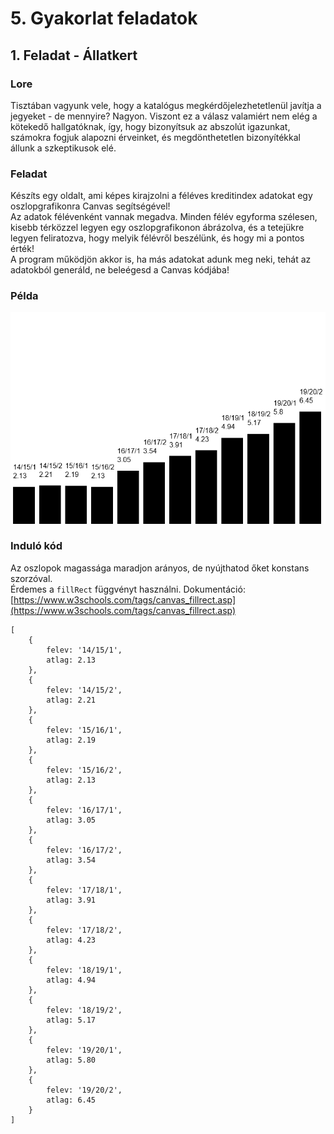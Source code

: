 # 5. Gyakorlat feladatok
## 1. Feladat - Állatkert
### Lore
Tisztában vagyunk vele, hogy a katalógus megkérdőjelezhetetlenül javítja a jegyeket - de mennyire? Nagyon. Viszont ez a válasz valamiért nem elég a kötekedő hallgatóknak, így, hogy bizonyítsuk az abszolút igazunkat, számokra fogjuk alapozni érveinket, és megdönthetetlen bizonyítékkal állunk a szkeptikusok elé.

### Feladat
Készíts egy oldalt, ami képes kirajzolni a féléves kreditindex adatokat egy oszlopgrafikonra Canvas segítségével!  
Az adatok félévenként vannak megadva. Minden félév egyforma szélesen, kisebb térközzel legyen egy oszlopgrafikonon ábrázolva, és a tetejükre legyen feliratozva, hogy melyik félévről beszélünk, és hogy mi a pontos érték!  
A program működjön akkor is, ha más adatokat adunk meg neki, tehát az adatokból generáld, ne beleégesd a Canvas kódjába!

### Példa
![A grafikon a Canvasra kirajzolva.](grafikon.png)

### Induló kód
Az oszlopok magassága maradjon arányos, de nyújthatod őket konstans szorzóval.  
Érdemes a `fillRect` függvényt használni. Dokumentáció: [https://www.w3schools.com/tags/canvas_fillrect.asp](https://www.w3schools.com/tags/canvas_fillrect.asp)
````JS
[
    {
        felev: '14/15/1',
        atlag: 2.13
    },
    {
        felev: '14/15/2',
        atlag: 2.21
    },
    {
        felev: '15/16/1',
        atlag: 2.19
    },
    {
        felev: '15/16/2',
        atlag: 2.13
    },
    {
        felev: '16/17/1',
        atlag: 3.05
    },
    {
        felev: '16/17/2',
        atlag: 3.54
    },
    {
        felev: '17/18/1',
        atlag: 3.91
    },
    {
        felev: '17/18/2',
        atlag: 4.23
    },
    {
        felev: '18/19/1',
        atlag: 4.94
    },
    {
        felev: '18/19/2',
        atlag: 5.17
    },
    {
        felev: '19/20/1',
        atlag: 5.80
    },
    {
        felev: '19/20/2',
        atlag: 6.45
    }
]
````